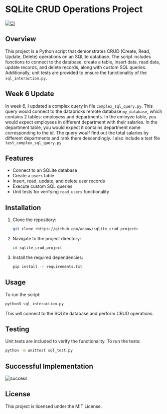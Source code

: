 # SQLite CRUD Operations Project

[![CI](https://github.com/aoaow/sqlite_crud_project/actions/workflows/main.yml/badge.svg)](https://github.com/aoaow/sqlite_crud_project/actions/workflows/main.yml)

## Overview
This project is a Python script that demonstrates CRUD (Create, Read, Update, Delete) operations on an SQLite database. The script includes functions to connect to the database, create a table, insert data, read data, update records, and delete records, along with custom SQL queries. Additionally, unit tests are provided to ensure the functionality of the `sql_interaction.py`.

## Week 6 Update
In week 6, I updated a complex query in file `complex_sql_query.py`. This query would connect to the databricks remote database `my_database`, which contains 2 tables: employess and departments. In the emloyee table, you would expect employees in different department with their salaries. In the department table, you would expect it contains department name corresponding to the id. The query woulf find out the total salaries by different departments and rank them descendingly. I also include a test file `test_complex_sql_query.py`

## Features
- Connect to an SQLite database
- Create a `users` table
- Insert, read, update, and delete user records
- Execute custom SQL queries
- Unit tests for verifying `read_users` functionality

## Installation
1. Clone the repository:
   ```bash
   git clone <https://github.com/aoaow/sqlite_crud_project>
   ```
2. Navigate to the project directory:
   ```bash
   cd sqlite_crud_project
   ```
3. Install the required dependencies:
   ```bash
   pip install -r requirements.txt
   ```

## Usage
To run the script:
```bash
python3 sql_interaction.py
```
This will connect to the SQLite database and perform CRUD operations.

## Testing
Unit tests are included to verify the functionality. To run the tests:
```bash
python -m unittest sql_test.py
```

## Successful Implementation

![success](sql_py_interaction.jpg)

## License
This project is licensed under the MIT License.

